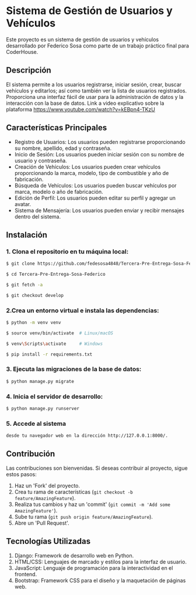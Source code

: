 # Sistema de Gestión de Usuarios y Vehículos

Este proyecto es un sistema de gestión de usuarios y vehículos desarrollado por Federico Sosa como parte de un trabajo práctico final para CoderHouse.

## Descripción

El sistema permite a los usuarios registrarse, iniciar sesión, crear, buscar vehículos y editarlos; así como también ver la lista de usuarios registrados. Proporciona una interfaz fácil de usar para la administración de datos y la interacción con la base de datos. Link a video explicativo sobre la plataforma https://www.youtube.com/watch?v=kEBpn4-TKzU

## Características Principales

- Registro de Usuarios: Los usuarios pueden registrarse proporcionando su nombre, apellido, edad y contraseña.
- Inicio de Sesión: Los usuarios pueden iniciar sesión con su nombre de usuario y contraseña.
- Creación de Vehículos: Los usuarios pueden crear vehículos proporcionando la marca, modelo, tipo de combustible y año de fabricación.
- Búsqueda de Vehículos: Los usuarios pueden buscar vehículos por marca, modelo o año de fabricación.
- Edición de Perfil: Los usuarios pueden editar su perfil y agregar un avatar.
- Sistema de Mensajería: Los usuarios pueden enviar y recibir mensajes dentro del sistema.

## Instalación

### 1. Clona el repositorio en tu máquina local:

```sh
$ git clone https://github.com/fedesosa4848/Tercera-Pre-Entrega-Sosa-Federico.git
```
```sh
$ cd Tercera-Pre-Entrega-Sosa-Federico
```
```sh
$ git fetch -a
```
```sh
$ git checkout develop
```

### 2.Crea un entorno virtual e instala las dependencias:

```sh
$ python -m venv venv
```
```sh
$ source venv/bin/activate  # Linux/macOS
```
```sh
$ venv\Scripts\activate     # Windows
```
```sh
$ pip install -r requirements.txt
```

### 3. Ejecuta las migraciones de la base de datos:

```sh
$ python manage.py migrate
```

### 4. Inicia el servidor de desarrollo:

```sh
$ python manage.py runserver
```

### 5. Accede al sistema 
```sh
desde tu navegador web en la dirección http://127.0.0.1:8000/.
```

## Contribución
Las contribuciones son bienvenidas. Si deseas contribuir al proyecto, sigue estos pasos:

1. Haz un 'Fork' del proyecto.
2. Crea tu rama de características (`git checkout -b feature/AmazingFeature`).
3. Realiza tus cambios y haz un 'commit' (`git commit -m 'Add some AmazingFeature'`).
4. Sube tu rama (`git push origin feature/AmazingFeature`).
5. Abre un 'Pull Request'.


## Tecnologías Utilizadas

1. Django: Framework de desarrollo web en Python.
2. HTML/CSS: Lenguajes de marcado y estilos para la interfaz de usuario.
3. JavaScript: Lenguaje de programación para la interactividad en el frontend.
4. Bootstrap: Framework CSS para el diseño y la maquetación de páginas web.








